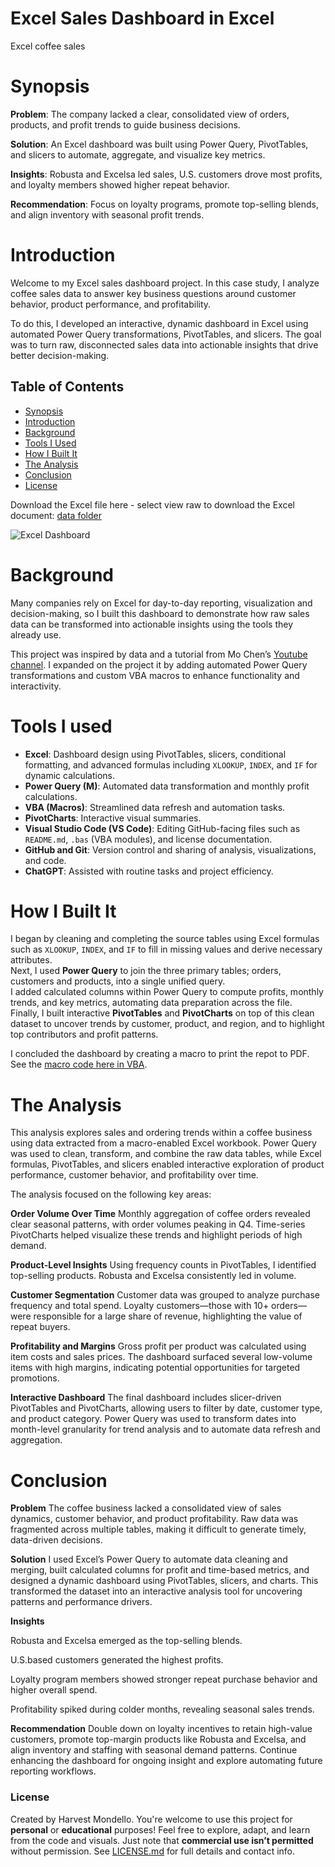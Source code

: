 # Excel Sales Dashboard in Excel
Excel coffee sales 

# Synopsis

**Problem**: The company lacked a clear, consolidated view of orders, products, and profit trends to guide business decisions.

**Solution**: An Excel dashboard was built using Power Query, PivotTables, and slicers to automate, aggregate, and visualize key metrics.

**Insights**: Robusta and Excelsa led sales, U.S. customers drove most profits, and loyalty members showed higher repeat behavior. 

**Recommendation**: Focus on loyalty programs, promote top-selling blends, and align inventory with seasonal profit trends.

# Introduction
Welcome to my Excel sales dashboard project. In this case study, I analyze coffee sales data to answer key business questions around customer behavior, product performance, and profitability.

To do this, I developed an interactive, dynamic dashboard in Excel using automated Power Query transformations, PivotTables, and slicers. The goal was to turn raw, disconnected sales data into actionable insights that drive better decision-making.

## Table of Contents

- [Synopsis](#synopsis)
- [Introduction](#introduction)
- [Background](#background)
- [Tools I Used](#tools-i-used)
- [How I Built It](#how-i-built-it)
- [The Analysis](#the-analysis)
- [Conclusion](#conclusion)
- [License](#license)


Download the Excel file here - select view raw to download the Excel document: [data folder](https://github.com/HarvestMondello/coffee-sales-dashboard/blob/main/data/coffeeOrdersData-PQ.xlsm)

![Excel Dashboard](https://github.com/HarvestMondello/coffee-sales-dashboard/blob/main/assets/excel-dashboard.png)

# Background
Many companies rely on Excel for day-to-day reporting, visualization and decision-making, so I built this dashboard to demonstrate how raw sales data can be transformed into actionable insights using the tools they already use.

This project was inspired by data and a tutorial from Mo Chen’s [Youtube channel](https://www.youtube.com/watch?v=m13o5aqeCbM&t=3188s). I expanded on the project it by adding automated Power Query transformations and custom VBA macros to enhance functionality and interactivity.

# Tools I used
- **Excel**: Dashboard design using PivotTables, slicers, conditional formatting, and advanced formulas including `XLOOKUP`, `INDEX`, and `IF` for dynamic calculations.  
- **Power Query (M)**: Automated data transformation and monthly profit calculations.  
- **VBA (Macros)**: Streamlined data refresh and automation tasks.  
- **PivotCharts**: Interactive visual summaries.  
- **Visual Studio Code (VS Code)**: Editing GitHub-facing files such as `README.md`, `.bas` (VBA modules), and license documentation.  
- **GitHub and Git**: Version control and sharing of analysis, visualizations, and code.  
- **ChatGPT**: Assisted with routine tasks and project efficiency.

# How I Built It
I began by cleaning and completing the source tables using Excel formulas such as `XLOOKUP`, `INDEX`, and `IF` to fill in missing values and derive necessary attributes.  
Next, I used **Power Query** to join the three primary tables; orders, customers and products, into a single unified query.  
I added calculated columns within Power Query to compute profits, monthly trends, and key metrics, automating data preparation across the file.  
Finally, I built interactive **PivotTables** and **PivotCharts** on top of this clean dataset to uncover trends by customer, product, and region, and to highlight top contributors and profit patterns.

I concluded the dashboard by creating a macro to print the repot to PDF. See the [macro code here in VBA](https://github.com/HarvestMondello/coffee-sales-dashboard/blob/main/vba/SaveReportAsPDF.bas).

# The Analysis
This analysis explores sales and ordering trends within a coffee business using data extracted from a macro-enabled Excel workbook. Power Query was used to clean, transform, and combine the raw data tables, while Excel formulas, PivotTables, and slicers enabled interactive exploration of product performance, customer behavior, and profitability over time.

The analysis focused on the following key areas:

**Order Volume Over Time**
Monthly aggregation of coffee orders revealed clear seasonal patterns, with order volumes peaking in Q4. Time-series PivotCharts helped visualize these trends and highlight periods of high demand.

**Product-Level Insights**
Using frequency counts in PivotTables, I identified top-selling products. Robusta and Excelsa consistently led in volume.

**Customer Segmentation**
Customer data was grouped to analyze purchase frequency and total spend. Loyalty customers—those with 10+ orders—were responsible for a large share of revenue, highlighting the value of repeat buyers.

**Profitability and Margins**
Gross profit per product was calculated using item costs and sales prices. The dashboard surfaced several low-volume items with high margins, indicating potential opportunities for targeted promotions.

**Interactive Dashboard**
The final dashboard includes slicer-driven PivotTables and PivotCharts, allowing users to filter by date, customer type, and product category. Power Query was used to transform dates into month-level granularity for trend analysis and to automate data refresh and aggregation.

# Conclusion
**Problem**
The coffee business lacked a consolidated view of sales dynamics, customer behavior, and product profitability. Raw data was fragmented across multiple tables, making it difficult to generate timely, data-driven decisions.

**Solution**
I used Excel’s Power Query to automate data cleaning and merging, built calculated columns for profit and time-based metrics, and designed a dynamic dashboard using PivotTables, slicers, and charts. This transformed the dataset into an interactive analysis tool for uncovering patterns and performance drivers.

**Insights**

Robusta and Excelsa emerged as the top-selling blends.

U.S.based customers generated the highest profits.

Loyalty program members showed stronger repeat purchase behavior and higher overall spend.

Profitability spiked during colder months, revealing seasonal sales trends.

**Recommendation**
Double down on loyalty incentives to retain high-value customers, promote top-margin products like Robusta and Excelsa, and align inventory and staffing with seasonal demand patterns. Continue enhancing the dashboard for ongoing insight and explore automating future reporting workflows.

### License

Created by Harvest Mondello. You're welcome to use this project for **personal** or **educational** purposes! Feel free to explore, adapt, and learn from the code and visuals. Just note that **commercial use isn’t permitted** without permission. See [LICENSE.md](https://github.com/HarvestMondello/coffee-sales-dashboard/blob/main/LICENSE.MD) for full details and contact info.
